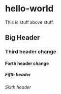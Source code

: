 # hello-world

This is stuff above stuff.

## Big Header

### Third header change

#### Forth header change

##### Fifth header

###### Sixth header
